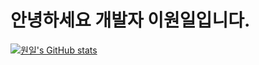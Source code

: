 # 안녕하세요 개발자 이원일입니다.
[![원일's GitHub stats](https://github-readme-stats.vercel.app/api?username=WonilLee211)](https://github.com/anuraghazra/github-readme-stats)
